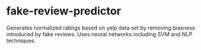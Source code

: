 # fake-review-predictor
Generates normalized ratings based on yelp data set by removing biasness introduced by fake reviews. Uses neural networks including SVM and NLP techniques. 
